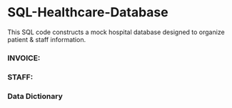 # SQL-Healthcare-Database
This SQL code constructs a mock hospital database designed to organize patient & staff information.

### INVOICE:

### STAFF:

### Data Dictionary

